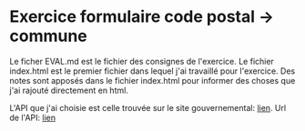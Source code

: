 # Exercice formulaire code postal -> commune

Le ficher EVAL.md est le fichier des consignes de l'exercice.
Le fichier index.html est le premier fichier dans lequel j'ai travaillé pour l'exercice.
Des notes sont apposés dans le fichier index.html pour informer des choses que j'ai rajouté directement en html.

L'API que j'ai choisie est celle trouvée sur le site gouvernemental: [lien](https://api.gouv.fr/documentation/api-geo).
Url de l'API: [lien](https://geo.api.gouv.fr/communes?codePostal=63800&fields=nom)
